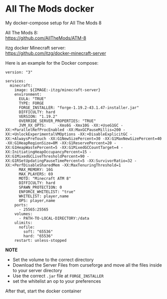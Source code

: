 # All The Mods docker
My docker-compose setup for All The Mods 8

All The Mods 8:  
https://github.com/AllTheMods/ATM-8

itzg docker Minecraft server:  
https://github.com/itzg/docker-minecraft-server

Here is an example for the Docker compose:

```
version: "3"

services:
  minecraft:
    image: ${IMAGE:-itzg/minecraft-server}
    environment:
      EULA: "TRUE"
      TYPE: FORGE
      FORGE_INSTALLER: "forge-1.19.2-43.1.47-installer.jar"
      DIFFICULTY: hard
      VERSION: "1.19.2"
      OVERRIDE_SERVER_PROPERTIES: "TRUE"
      JVM_XX_OPTS:     -Xms6G -Xmx10G -XX:+UseG1GC -XX:+ParallelRefProcEnabled -XX:MaxGCPauseMillis=200 -XX:+UnlockExperimentalVMOptions -XX:+DisableExplicitGC -XX:+AlwaysPreTouch -XX:G1NewSizePercent=30 -XX:G1MaxNewSizePercent=40 -XX:G1HeapRegionSize=8M -XX:G1ReservePercent=20 -XX:G1HeapWastePercent=5 -XX:G1MixedGCCountTarget=4 -XX:InitiatingHeapOccupancyPercent=15 -XX:G1MixedGCLiveThresholdPercent=90 -XX:G1RSetUpdatingPauseTimePercent=5 -XX:SurvivorRatio=32 -XX:+PerfDisableSharedMem -XX:MaxTenuringThreshold=1
      MAX_MEMORY: 16G
      MAX_PLAYERS: 69
      MOTD: "Minecraft ATM 8"
      DIFFICULTY: hard
      SPAWN_PROTECTION: 0
      ENFORCE_WHITELIST: "true"
      WHITELIST: player,name
      OPS: player,name
    ports:
      - 25565:25565
    volumes:
      - PATH-TO-LOCAL-DIRECTORY:/data
    ulimits:
      nofile:
        soft: "65536"
        hard: "65536"
    restart: unless-stopped
```
**NOTE**  
- Set the volume to the correct directory
- Download the Server Files from curseforge and move all the files inside to your server directory
- Use the correct `.jar` file at `FORGE_INSTALLER`
- set the whitelist an op to your preferences

After that, start the docker container
